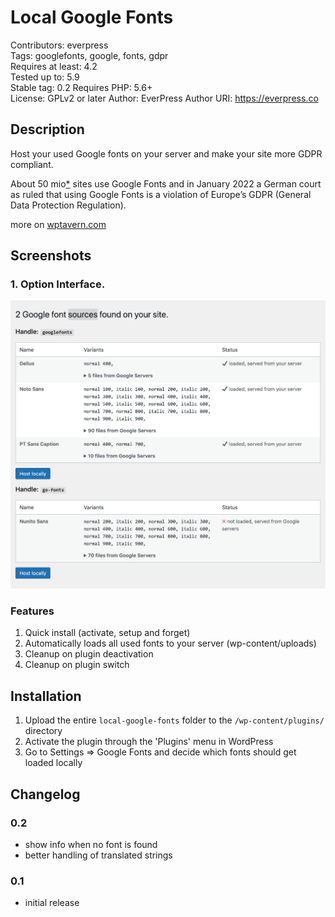 # Local Google Fonts

Contributors: everpress  
Tags: googlefonts, google, fonts, gdpr  
Requires at least: 4.2  
Tested up to: 5.9  
Stable tag: 0.2
Requires PHP: 5.6+  
License: GPLv2 or later
Author: EverPress
Author URI: https://everpress.co

## Description

Host your used Google fonts on your server and make your site more GDPR compliant.

About 50 mio[\*](https://trends.builtwith.com/websitelist/Google-Font-API) sites use Google Fonts and in January 2022 a German court as ruled that using Google Fonts is a violation of Europe’s GDPR (General Data Protection Regulation).

more on [wptavern.com](https://wptavern.com/german-court-fines-website-owner-for-violating-the-gdpr-by-using-google-hosted-fonts)

## Screenshots

### 1. Option Interface.

![Option Interface.](.wordpress-org/screenshot-1.png)

### Features

1. Quick install (activate, setup and forget)
2. Automatically loads all used fonts to your server (wp-content/uploads)
3. Cleanup on plugin deactivation
4. Cleanup on plugin switch

## Installation

1. Upload the entire `local-google-fonts` folder to the `/wp-content/plugins/` directory
2. Activate the plugin through the 'Plugins' menu in WordPress
3. Go to Settings => Google Fonts and decide which fonts should get loaded locally

## Changelog

### 0.2

-   show info when no font is found
-   better handling of translated strings

### 0.1

-   initial release
